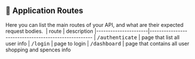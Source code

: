 <h2 id="routes">📍 Application Routes</h2>

Here you can list the main routes of your API, and what are their expected request bodies.
​
| route | description
|----------------------|-----------------------------------------------------
| <kbd>/authenticate</kbd> | page that list all user info
| <kbd>/login</kbd> | page to login
| <kbd>/dashboard</kbd> | page that contains all user shopping and spences info
